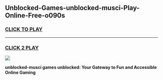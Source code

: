
## Unblocked-Games-unblocked-musci-Play-Online-Free-o090s
<h3>
<a href="https://premium76.site?title=unblocked-musci&ref=26A">CLICK TO PLAY</a></h3>
<hr>

<h3>
<a href="https://premium76.site?title=unblocked-musci&ref=26A">CLICK 2 PLAY</a>
  
</h3>

<a href="https://premium76.site?title=unblocked-musci&ref=26A"><img src="https://clearcache.store/games.png"></a>


**unblocked-musci games unblocked: Your Gateway to Fun and Accessible Online Gaming**
